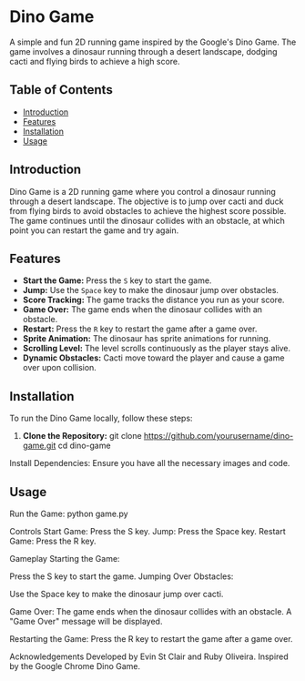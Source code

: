 # Dino Game

A simple and fun 2D running game inspired by the Google's Dino Game. The game involves a dinosaur running through a desert landscape, dodging cacti and flying birds to achieve a high score.

## Table of Contents

- [Introduction](#introduction)
- [Features](#features)
- [Installation](#installation)
- [Usage](#usage)

## Introduction

Dino Game is a 2D running game where you control a dinosaur running through a desert landscape. The objective is to jump over cacti and duck from flying birds to avoid obstacles to achieve the highest score possible. The game continues until the dinosaur collides with an obstacle, at which point you can restart the game and try again.

## Features

- **Start the Game:** Press the `S` key to start the game.
- **Jump:** Use the `Space` key to make the dinosaur jump over obstacles.
- **Score Tracking:** The game tracks the distance you run as your score.
- **Game Over:** The game ends when the dinosaur collides with an obstacle.
- **Restart:** Press the `R` key to restart the game after a game over.
- **Sprite Animation:** The dinosaur has sprite animations for running.
- **Scrolling Level:** The level scrolls continuously as the player stays alive.
- **Dynamic Obstacles:** Cacti move toward the player and cause a game over upon collision.

## Installation

To run the Dino Game locally, follow these steps:

1. **Clone the Repository:**
   git clone https://github.com/yourusername/dino-game.git
   cd dino-game

Install Dependencies:
Ensure you have all the necessary images and code.

## Usage
Run the Game:
python game.py

Controls
Start Game: Press the S key.
Jump: Press the Space key.
Restart Game: Press the R key.

Gameplay
Starting the Game:

Press the S key to start the game.
Jumping Over Obstacles:

Use the Space key to make the dinosaur jump over cacti.

Game Over:
The game ends when the dinosaur collides with an obstacle. A "Game Over" message will be displayed.

Restarting the Game:
Press the R key to restart the game after a game over.

Acknowledgements
Developed by Evin St Clair and Ruby Oliveira.
Inspired by the Google Chrome Dino Game.
